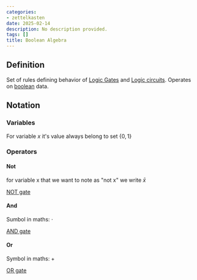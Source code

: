 ```yaml
---
categories:
- zettelkasten
date: 2025-02-14
description: No description provided.
tags: []
title: Boolean Algebra
---
```


## Definition

Set of rules defining behavior of [Logic Gates](Logic%20Gates.md) and [Logic circuits](Logic%20circuits.md). Operates on [boolean](boolean) data.

## Notation

### Variables

For variable $x$ it's value always belong to set $\{{0,1}\}$ 

### Operators

#### Not

for variable x that we want to note as "not x" we write $\bar{x}$ 

[NOT gate](NOT%20gate.md) 

#### And

Sumbol in maths: $\cdot$

[AND gate](AND%20gate.md)

#### Or

Symbol in maths: $+$ 

[OR gate](OR%20gate.md)